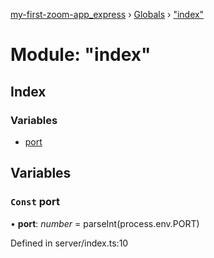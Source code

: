 [my-first-zoom-app_express](../README.md) › [Globals](../globals.md) › ["index"](_index_.md)

# Module: "index"

## Index

### Variables

* [port](_index_.md#const-port)

## Variables

### `Const` port

• **port**: *number* = parseInt(process.env.PORT)

Defined in server/index.ts:10
